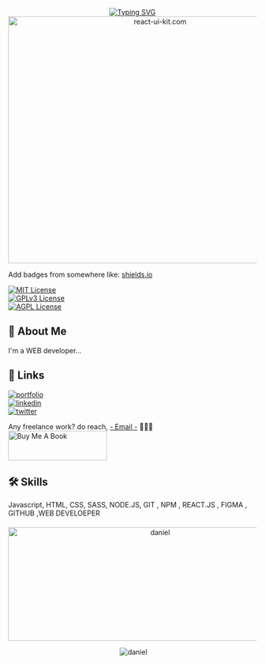 
<p align="center">
<a href="https://git.io/typing-svg"><img src="https://readme-typing-svg.herokuapp.com?font=Fira+Code&weight=900&size=39&pause=1000&color=6CF75B&center=true&width=435&lines=I+am+Luntras+Daniel+;Web+Developer" alt="Typing SVG" /></a>
<br>
  
  
<img src="https://camo.githubusercontent.com/992babdffd8c74a1502de375fbdf7e4d54773242/68747470733a2f2f6d656469612e67697068792e636f6d2f6d656469612f53576f536b4e36447854737a71494b4571762f67697068792e676966" alt="react-ui-kit.com" height="500" width="600" />
<br>


Add badges from somewhere like: [shields.io](https://shields.io/)

[![MIT License](https://img.shields.io/badge/License-MIT-green.svg)](https://choosealicense.com/licenses/mit/)<br>
[![GPLv3 License](https://img.shields.io/badge/License-GPL%20v3-yellow.svg)](https://opensource.org/licenses/)<br>
[![AGPL License](https://img.shields.io/badge/license-AGPL-blue.svg)](http://www.gnu.org/licenses/agpl-3.0)<br>

  
## 🚀 About Me
I'm a WEB developer...

## 🔗 Links
  
[![portfolio](https://img.shields.io/badge/my_portfolio-000?style=for-the-badge&logo=ko-fi&logoColor=white)](https://katherineoelsner.com/)<br>
[![linkedin](https://img.shields.io/badge/linkedin-0A66C2?style=for-the-badge&logo=linkedin&logoColor=white)](https://www.linkedin.com/)<br>
[![twitter](https://img.shields.io/badge/twitter-1DA1F2?style=for-the-badge&logo=twitter&logoColor=white)](https://twitter.com/)<br>

  Any freelance work? do reach, [- Email -](danielluntras3@gmail.com) 👨🏽‍💻
  <br>
<a href="https://www.buymeacoffee.com/luntrasdani" target="_blank"><img src="https://helloimjessa.files.wordpress.com/2021/06/bmc-button.png" alt="Buy Me A Book" width="200" height="60"></a>


                                                           
  
<p align="left">

## 🛠 Skills
Javascript, HTML, CSS, SASS, NODE.JS, GIT , NPM , REACT.JS , FIGMA , GITHUB ,WEB DEVELOEPER

  
  

</p>

#### 




<p align="center"  ><img height="230"  width="600" src="https://github-readme-stats.vercel.app/api/top-langs/?username=DANIELluntras&layout=compact&hide=html" alt="daniel"/></p>

<p align="center">&nbsp;<img  src="https://github-readme-stats.vercel.app/api?username=DANIELluntras&show_icons=true" alt="daniel"/>

</p>







